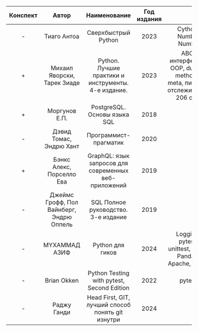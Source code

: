 | Конспект |                  Автор                   |                     Наименование                      | Год издания |                                                                           |
|:--------:|:----------------------------------------:|:-----------------------------------------------------:|:-----------:|:-------------------------------------------------------------------------:|
|    -     |               Тиаго Антоа                |                  Сверхбыстрый Python                  |    2023     |                           Cython, Numba, NumPy                            |
|    +     |       Михаил Яворски, Тарек Зиаде        |  Python. Лучшие практики и инструменты. 4-е издание.  |    2023     | ABC, интерфейсы, OOP, dunder methods, meta, пиксели отслеживания 206 стр. |
|    +     |              Моргунов Е.П.               |             PostgreSQL. Основы языка SQL              |    2018     |                                                                           |
|    -     |         Дэвид Томас, Эндрю Хант          |                 Программист-прагматик                 |    2020     |                                                                           |
|    +     |        Бэнкс Алекс, Порселло Ева         | GraphQL: язык запросов для современных веб-приложений |    2019     |                                                                           |
|    -     | Джеймс Грофф, Пол Вайнберг, Эндрю Оппель |          SQL Полное руководство. 3-е издание          |    2019     |                                                                           |
|    -     |              MYXAMMAД АЗИФ               |                   Python для гиков                    |    2024     |          Logging, pytest, unittest, Flask, Pandas, Apache, Kafka          |
|    -     |               Brian Okken                |      Python Testing with pytest, Second Edition       |    2022     |                                  pytest                                   |
|    -     |               Раджу Ганди                |   Head First, GIT, лучший способ понять git изнутри   |    2024     |                                                                           |